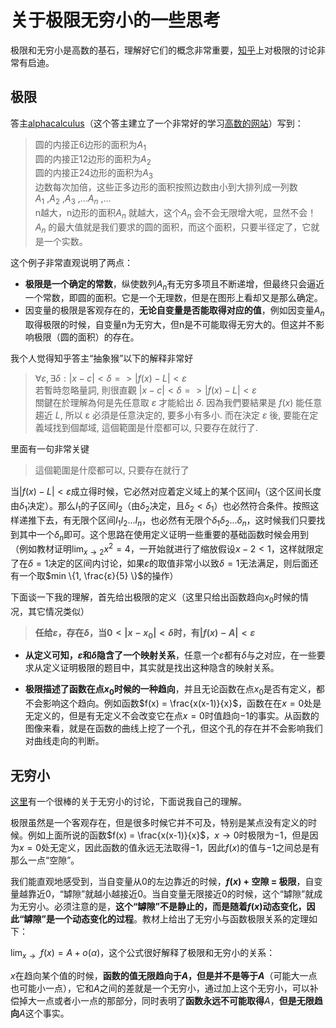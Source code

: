 



# 关于极限无穷小的一些思考

极限和无穷小是高数的基石，理解好它们的概念非常重要，[知乎](https://www.zhihu.com/question/20573378)上对极限的讨论非常有启迪。


## 极限
答主[alphacalculus](https://www.zhihu.com/people/alphacalculus/activities)（这个答主建立了一个非常好的学习[高数的网站](http://www.alphacalculus.com/)）写到：

>圆的内接正6边形的面积为$A_{1}$   
圆的内接正12边形的面积为$A_{2}$   
圆的内接正24边形的面积为$A_{3}$   
边数每次加倍，这些正多边形的面积按照边数由小到大排列成一列数  
$A_{1}$ ,$A_{2}$ ,$A_{3}$ ,...$A_{n}$ ,...  
n越大，n边形的面积$A_{n}$ 就越大，这个$A_{n}$ 会不会无限增大呢，显然不会！  
$A_{n}$ 的最大值就是我们要求的圆的面积，而这个面积，只要半径定了，它就是一个实数。  

这个例子非常直观说明了两点：

* **极限是一个确定的常数**，纵使数列$A_n$有无穷多项且不断递增，但最终只会逼近一个常数，即圆的面积。它是一个无理数，但是在图形上看却又是那么确定。
* 因变量的极限是客观存在的，**无论自变量是否能取得对应的值**，例如因变量$A_n$取得极限的时候，自变量n为无穷大，但n是不可能取得无穷大的。但这并不影响极限（圆的面积）的存在。

我个人觉得知乎答主“抽象猴”以下的解释非常好
>$∀ε, ∃δ: |x - c|<δ => |f(x) - L| < ε$  
若暫時忽略量詞, 則很直觀 $|x - c| < δ => |f(x) - L| < ε$  
關鍵在於理解為何是先任意取 $ε$ 才能給出 $δ$.  因為我們要結果是 $f(x)$ 能任意趨近 $L$, 所以 ε 必須是任意決定的, 要多小有多小. 而在決定 $ε$ 後, 要能在定義域找到個鄰域, 這個範圍是什麼都可以, 只要存在就行了.

里面有一句非常关键
>這個範圍是什麼都可以, 只要存在就行了

当$|f(x) - L| < ε$成立得时候，它必然对应着定义域上的某个区间$I_1$（这个区间长度由$δ_1$决定）。那么$I_1$的子区间$I_2$（由$δ_2$决定，且$δ_2<δ_1$）也必然符合条件。按照这样递推下去，有无限个区间$I_1 I_2 ... I_n$，也必然有无限个$δ_1 δ_2 ... δ_n$，这时候我们只要找到其中一个$δ_n$即可。这个思路在使用定义证明一些重要的基础函数时候会用到（例如教材证明$\lim_{x \to 2}x^2=4$，一开始就进行了缩放假设$x-2<1$，这样就限定了在$δ=1$决定的区间内讨论，如果$ε$的取值非常小以致$δ=1$无法满足，则后面还有一个取$min \{1,  \frac{ε}{5} \}$的操作）

下面谈一下我的理解，首先给出极限的定义（这里只给出函数趋向$x_0$时候的情况，其它情况类似）


> **任给$ε$，存在$δ$，当$0<|x-x_0|<δ$时，有$|f(x)-A|<ε$**


* **从定义可知，$ε$和$δ$隐含了一个映射关系**，任意一个$ε$都有$δ$与之对应，在一些要求从定义证明极限的题目中，其实就是找出这种隐含的映射关系。

* **极限描述了函数在点$x_0$时候的一种趋向**，并且无论函数在点$x_0$是否有定义，都不会影响这个趋向。例如函数$f(x) = \frac{x(x-1)}{x}$，函数在在$x=0$处是无定义的，但是有无定义不会改变它在点$x=0$时值趋向$-1$的事实。从函数的图像来看，就是在函数的曲线上挖了一个孔，但这个孔的存在并不会影响我们对曲线走向的判断。

## 无穷小

[这里](https://www.zhihu.com/question/20454375/answer/130566890)有一个很棒的关于无穷小的讨论，下面说我自己的理解。

极限虽然是一个客观存在，但是很多时候它并不可及，特别是某点没有定义的时候。例如上面所说的函数$f(x) = \frac{x(x-1)}{x}$，$x \to 0$时极限为$-1$，但是因为$x=0$处无定义，因此函数的值永远无法取得$-1$，因此$f(x)$的值与$-1$之间总是有那么一点“空隙”。

我们能直观地感受到，当自变量从0的左边靠近的时候，**$f(x)$ $+$ 空隙 $=$ 极限**，自变量越靠近0，“罅隙”就越小越接近0。当自变量无限接近0的时候，这个“罅隙”就成为无穷小。必须注意的是，**这个“罅隙”不是静止的，而是随着$f(x)$动态变化，因此“罅隙”是一个动态变化的过程**。教材上给出了无穷小与函数极限关系的定理如下：

$\lim_{x \to .} f(x)= A + o(α)$，这个公式很好解释了极限和无穷小的关系：

$x$在趋向某个值的时候，**函数的值无限趋向于$A$，但是并不是等于$A$**（可能大一点也可能小一点），它和$A$之间的差就是一个无穷小，通过加上这个无穷小，可以补偿掉大一点或者小一点的那部分，同时表明了**函数永远不可能取得**$A$，**但是无限趋向**$A$这个事实。

